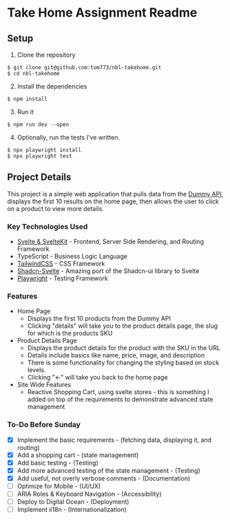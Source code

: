 # Take Home Assignment Readme

## Setup

1. Clone the repository
```
$ git clone git@github.com:tom773/nbl-takehome.git
$ cd nbl-takehome
```

2. Install the dependencies
```
$ npm install
```
3. Run it
```
$ npm run dev --open
```
4. Optionally, run the tests I've written.
```
$ npx playwright install
$ npx playwright test 
```
## Project Details

This project is a simple web application that pulls data from the [Dummy API](https://dummyjson.com/products), displays the first 10 results on the home page, then allows the user to click on a product to view more details.

### Key Technologies Used
* [Svelte & SvelteKit](https://github.com/sveltejs) - Frontend, Server Side Rendering, and Routing Framework
* TypeScript - Business Logic Language
* [TailwindCSS](https://github.com/tailwindlabs/tailwindcss) - CSS Framework
* [Shadcn-Svelte](https://github.com/huntabyte/shadcn-svelte) - Amazing port of the Shadcn-ui library to Svelte
* [Playwright](https://github.com/microsoft/playwright) - Testing Framework

### Features
* Home Page
    * Displays the first 10 products from the Dummy API
    * Clicking "details" will take you to the product details page, the slug for which is the products SKU
* Product Details Page
    * Displays the product details for the product with the SKU in the URL
    * Details include basics like name, price, image, and description
    * There is some functionality for changing the styling based on stock levels.
    * Clicking "<-" will take you back to the home page
* Site Wide Features
    * Reactive Shopping Cart, using svelte stores - this is something I added on top of the requirements to demonstrate advanced state management

### To-Do Before Sunday
* [x] Implement the basic requirements - (fetching data, displaying it, and routing)
* [x] Add a shopping cart - (state management)
* [x] Add basic testing - (Testing)
* [x] Add more advanced testing of the state management - (Testing)
* [x] Add useful, not overly verbose comments - (Documentation)
* [ ] Optimize for Mobile - (UI/UX)
* [ ] ARIA Roles & Keyboard Navigation - (Accessibility) 
* [ ] Deploy to Digital Ocean - (Deployment)
* [ ] Implement ii18n - (Internationalization)
